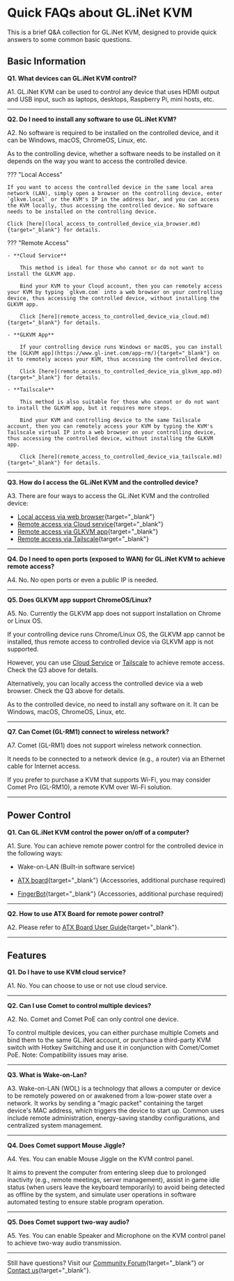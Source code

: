 # Quick FAQs about GL.iNet KVM

This is a brief Q&A collection for GL.iNet KVM, designed to provide quick answers to some common basic questions.

## Basic Information

**Q1. What devices can GL.iNet KVM control?**

A1. GL.iNet KVM can be used to control any device that uses HDMI output and USB input, such as laptops, desktops, Raspberry Pi, mini hosts, etc.

---

**Q2. Do I need to install any software to use GL.iNet KVM?**

A2. No software is required to be installed on the controlled device, and it can be Windows, macOS, ChromeOS, Linux, etc.

As to the controlling device, whether a software needs to be installed on it depends on the way you want to access the controlled device.

??? "Local Access"

    If you want to access the controlled device in the same local area network (LAN), simply open a browser on the controlling device, enter `glkvm.local` or the KVM's IP in the address bar, and you can access the KVM locally, thus accessing the controlled device. No software needs to be installed on the controlling device.
    
    Click [here](local_access_to_controlled_device_via_browser.md){target="_blank"} for details.
    
??? "Remote Access"

    - **Cloud Service**
    
        This method is ideal for those who cannot or do not want to install the GLKVM app.

        Bind your KVM to your Cloud account, then you can remotely access your KVM by typing `glkvm.com` into a web browser on your controlling device, thus accessing the controlled device, without installing the GLKVM app.

        Click [here](remote_access_to_controlled_device_via_cloud.md){target="_blank"} for details.

    - **GLKVM App**
    
        If your controlling device runs Windows or macOS, you can install the [GLKVM app](https://www.gl-inet.com/app-rm/){target="_blank"} on it to remotely access your KVM, thus accessing the controlled device.
        
        Click [here](remote_access_to_controlled_device_via_glkvm_app.md){target="_blank"} for details.
    
    - **Tailscale**
    
        This method is also suitable for those who cannot or do not want to install the GLKVM app, but it requires more steps.

        Bind your KVM and controlling device to the same Tailscale account, then you can remotely access your KVM by typing the KVM's Tailscale virtual IP into a web browser on your controlling device, thus accessing the controlled device, without installing the GLKVM app.
    
        Click [here](remote_access_to_controlled_device_via_tailscale.md){target="_blank"} for details.

---

**Q3. How do I access the GL.iNet KVM and the controlled device?**

A3. There are four ways to access the GL.iNet KVM and the controlled device: 

- [Local access via web browser](local_access_to_controlled_device_via_browser.md){target="_blank"}
- [Remote access via Cloud service](remote_access_to_controlled_device_via_cloud.md){target="_blank"}
- [Remote access via GLKVM app](remote_access_to_controlled_device_via_glkvm_app.md){target="_blank"}
- [Remote access via Tailscale](remote_access_to_controlled_device_via_tailscale.md){target="_blank"}

---

**Q4. Do I need to open ports (exposed to WAN) for GL.iNet KVM to achieve remote access?**

A4. No. No open ports or even a public IP is needed.

---

**Q5. Does GLKVM app support ChromeOS/Linux?**

A5. No. Currently the GLKVM app does not support installation on Chrome or Linux OS. 

If your controlling device runs Chrome/Linux OS, the GLKVM app cannot be installed, thus remote access to controlled device via GLKVM app is not supported.

However, you can use <u> Cloud Service</u> or <u>Tailscale</u> to achieve remote access. Check the Q3 above for details.

Alternatively, you can locally access the controlled device via a web browser. Check the Q3 above for details.

As to the controlled device, no need to install any software on it. It can be Windows, macOS, ChromeOS, Linux, etc.

---

**Q7. Can Comet (GL-RM1) connect to wireless network?**

A7. Comet (GL-RM1) does not support wireless network connection.

It needs to be connected to a network device (e.g., a router) via an Ethernet cable for Internet access.

If you prefer to purchase a KVM that supports Wi-Fi, you may consider Comet Pro (GL-RM10), a remote KVM over Wi-Fi solution.

---

## Power Control

**Q1. Can GL.iNet KVM control the power on/off of a computer?**

A1. Sure. You can achieve remote power control for the controlled device in the following ways:

- Wake-on-LAN (Built-in software service)

- [ATX board](../user_guide/gl-atx-board/index.md){target="_blank"} (Accessories, additional purchase required)

- [FingerBot](../user_guide/gl-fgb-01/index.md){target="_blank"} (Accessories, additional purchase required)

---

**Q2. How to use ATX Board for remote power control?**

A2. Please refer to [ATX Board User Guide](../user_guide/gl-atx-board/index.md){target="_blank"}.

---

## Features

**Q1. Do I have to use KVM cloud service?**

A1. No. You can choose to use or not use cloud service.

---

**Q2. Can I use Comet to control multiple devices?**

A2. No. Comet and Comet PoE can only control one device. 

To control multiple devices, you can either purchase multiple Comets and bind them to the same GL.iNet account, or purchase a third-party KVM switch with Hotkey Switching and use it in conjunction with Comet/Comet PoE. Note: Compatibility issues may arise.

---

**Q3. What is Wake-on-Lan?**

A3. Wake-on-LAN (WOL) is a technology that allows a computer or device to be remotely powered on or awakened from a low-power state over a network. It works by sending a "magic packet" containing the target device's MAC address, which triggers the device to start up. Common uses include remote administration, energy-saving standby configurations, and centralized system management.

---

**Q4. Does Comet support Mouse Jiggle?**

A4. Yes. You can enable Mouse Jiggle on the KVM control panel.

It aims to prevent the computer from entering sleep due to prolonged inactivity (e.g., remote meetings, server management), assist in game idle status (when users leave the keyboard temporarily) to avoid being detected as offline by the system, and simulate user operations in software automated testing to ensure stable program operation.

---

**Q5. Does Comet support two-way audio?**

A5. Yes. You can enable Speaker and Microphone on the KVM control panel to achieve two-way audio transmission.

---

Still have questions? Visit our [Community Forum](https://forum.gl-inet.com){target="_blank"} or [Contact us](https://www.gl-inet.com/contacts/){target="_blank"}.